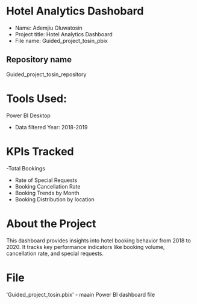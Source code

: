 # Hotel Analytics Dashobard
* Name: Ademjiu Oluwatosin
* Project title: Hotel Analytics Dashboard
* File name: Guided_project_tosin_pbix
## Repository name 
Guided_project_tosin_repository
# Tools Used: 
Power BI Desktop
- Data filtered Year: 2018-2019

# KPIs Tracked 
-Total Bookings
- Rate of Special Requests
- Booking Cancellation Rate
- Booking Trends by Month
- Booking Distribution by location

# About the Project
This dashboard provides insights into hotel booking behavior from 2018 to 2020. It tracks key performance indicators like booking volume, cancellation rate, and special requests.

# File
'Guided_project_tosin.pbix' - maain Power BI dashboard file
